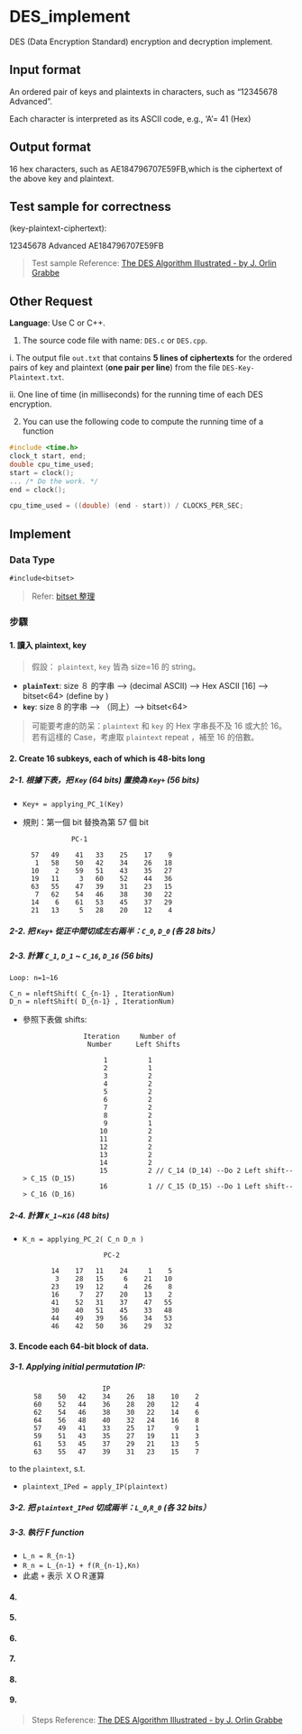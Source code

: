 # DES_implement
DES (Data Encryption Standard) encryption and decryption implement.


## Input format
An ordered pair of keys and plaintexts in characters, such as “12345678 Advanced”. 

Each character is interpreted as its ASCII code, e.g., ‘A’= 41 (Hex)
## Output format
16 hex characters, such as AE184796707E59FB,which is the ciphertext of the above key and plaintext.


## Test sample for correctness
(key-plaintext-ciphertext):

12345678 Advanced AE184796707E59FB

> Test sample Reference: [The DES Algorithm Illustrated - by J. Orlin Grabbe](http://page.math.tu-berlin.de/~kant/teaching/hess/krypto-ws2006/des.htm?fbclid=IwAR1q6qC4QxhGxUqaT1eFXldFMpauoQMuCbMm3E1RLsXxNTvi4PiE_evVA9A)

## Other Request
**Language**: 
Use C or C++.


1. The source code file with name: `DES.c` or `DES.cpp`.

i. The output file `out.txt` that contains **5 lines of ciphertexts** for the ordered pairs of key and plaintext (**one pair per line**) from the file `DES-Key-Plaintext.txt`.

ii. One line of time (in milliseconds) for the running time of each DES encryption.


2. You can use the following code to compute the running time of a function
```c
#include <time.h>
clock_t start, end;
double cpu_time_used;
start = clock();
... /* Do the work. */
end = clock();

cpu_time_used = ((double) (end - start)) / CLOCKS_PER_SEC;
```

## Implement
### Data Type
`#include<bitset>`
> Refer: [bitset 整理](https://edisonx.pixnet.net/blog/post/34045379)

### 步驟

#### 1. 讀入 plaintext, key

> 假設： `plaintext`, `key` 皆為 size=16 的 string。

* **`plainText`**: size ８ 的字串 --> (decimal ASCII) --> Hex ASCII <string>[16] -->  bitset<64> (define by <bitset>) 
* **`key`**: size 8 的字串 --> （同上）--> bitset<64>

> 可能要考慮的防呆：`plaintext` 和 `key` 的 Hex 字串長不及 16 或大於 16。
> 若有這樣的 Case，考慮取 `plaintext` repeat ，補至 16 的倍數。 


#### 2. Create 16 subkeys, each of which is 48-bits long

##### 2-1. 根據下表，把 `Key` (**64** bits) 置換為 `Key+` (**56** bits)
* `Key+ = applying_PC_1(Key)`
* 規則：第一個 bit 替換為第 57 個 bit

                  PC-1

        57   49    41   33    25    17    9
         1   58    50   42    34    26   18
        10    2    59   51    43    35   27
        19   11     3   60    52    44   36
        63   55    47   39    31    23   15
         7   62    54   46    38    30   22
        14    6    61   53    45    37   29
        21   13     5   28    20    12    4
##### 2-2. 把 `Key+` 從正中間切成左右兩半：`C_0`, `D_0` (各 28 bits）

##### 2-3. 計算 `C_1`, `D_1` ~ `C_16`, `D_16` (56 bits)
```note
Loop: n=1~16 

C_n = nleftShift( C_{n-1} , IterationNum) 
D_n = nleftShift( D_{n-1} , IterationNum) 
```
* 參照下表做 shifts:


                     Iteration     Number of
                      Number      Left Shifts

                          1          1
                          2          1
                          3          2
                          4          2
                          5          2
                          6          2
                          7          2
                          8          2
                          9          1
                         10          2
                         11          2
                         12          2
                         13          2
                         14          2
                         15          2 // C_14 (D_14) --Do 2 Left shift--> C_15 (D_15)
                         16          1 // C_15 (D_15) --Do 1 Left shift--> C_16 (D_16)

##### 2-4. 計算 `K_1`~`K16` (48 bits)

* `K_n = applying_PC_2( C_n D_n )`

                          PC-2

             14    17   11    24     1    5
              3    28   15     6    21   10
             23    19   12     4    26    8
             16     7   27    20    13    2
             41    52   31    37    47   55
             30    40   51    45    33   48
             44    49   39    56    34   53
             46    42   50    36    29   32


#### 3. Encode each 64-bit block of data.
##### 3-1. Applying **initial permutation IP**:

                           IP
          58    50   42    34    26   18    10    2
          60    52   44    36    28   20    12    4
          62    54   46    38    30   22    14    6
          64    56   48    40    32   24    16    8
          57    49   41    33    25   17     9    1
          59    51   43    35    27   19    11    3
          61    53   45    37    29   21    13    5
          63    55   47    39    31   23    15    7
 
 to the `plaintext`, s.t.
* `plaintext_IPed = apply_IP(plaintext)`

##### 3-2. 把 `plaintext_IPed` 切成兩半：`L_0`,`R_0` (各 32 bits）
##### 3-3. 執行 F function
* `L_n = R_{n-1}`
* `R_n = L_{n-1} + f(R_{n-1},Kn)`
* 此處 `+` 表示 ＸＯＲ運算

#### 4. 
#### 5. 
#### 6. 
#### 7. 
#### 8. 
#### 9. 

> Steps Reference: [The DES Algorithm Illustrated - by J. Orlin Grabbe](http://page.math.tu-berlin.de/~kant/teaching/hess/krypto-ws2006/des.htm?fbclid=IwAR1q6qC4QxhGxUqaT1eFXldFMpauoQMuCbMm3E1RLsXxNTvi4PiE_evVA9A)

